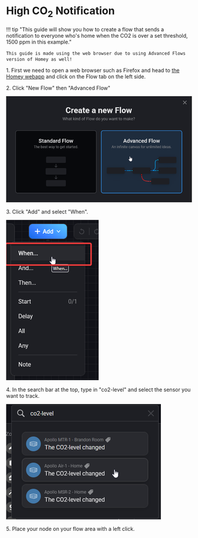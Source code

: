 # High CO<sub>2</sub> Notification

!!! tip "This guide will show you how to create a flow that sends a notification to everyone who's home when the CO2 is over a set threshold, 1500 ppm in this example."

    This guide is made using the web browser due to using Advanced Flows version of Homey as well!

1\. First we need to open a web browser such as Firefox and head to <a href="https://my.homey.app" target="_blank" rel="noreferrer nofollow noopener">the Homey webapp</a> and click on the Flow tab on the left side.

2\. Click "New Flow" then "Advanced Flow"

![](assets/homey-flow-example-pic-1.png)

3\. Click "Add" and select "When".

![](assets/homey-flow-example-pic-2.png)

4\. In the search bar at the top, type in "co2-level" and select the sensor you want to track.

![](assets/homey-flow-example-pic-3.png)

5\. Place your node on your flow area with a left click.

&nbsp;